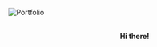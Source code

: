![Portfolio](https://github.com/iriteshnagpal/iriteshnagpal/assets/105557892/cba9ecdc-3b52-4cf6-ae1c-73902a25dfa6)
<br><br>
<p align="center" style="margin-top:10px">
<b> Hi there! </b></p>
